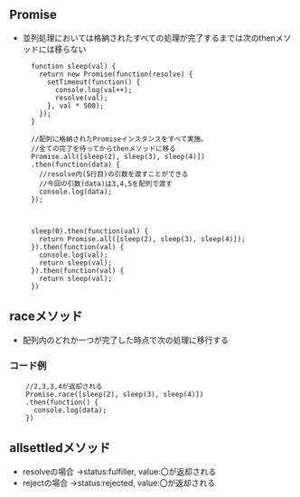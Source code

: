 ## Promise
- 並列処理においては格納されたすべての処理が完了するまでは次のthenメソッドには移らない

        function sleep(val) {
          return new Promise(function(resolve) {
            setTimeout(function() {
              console.log(val++);
              resolve(val);
            }, val * 500);
          });
        }
        
        //配列に格納されたPromiseインスタンスをすべて実施。
        //全ての完了を待ってからthenメソッドに移る
        Promise.all([sleep(2), sleep(3), sleep(4)])
        .then(function(data) {
          //resolve内(5行目)の引数を渡すことができる
          //今回の引数(data)は3,4,5を配列で渡す
          console.log(data);
        });
        
        
        
        sleep(0).then(function(val) {
          return Promise.all([sleep(2), sleep(3), sleep(4)]);
        }).then(function(val) {
          console.log(val);
          return sleep(val);
        }).then(function(val) {
          return sleep(val);
        })


## raceメソッド
- 配列内のどれか一つが完了した時点で次の処理に移行する

### コード例

        //2,3,3,4が返却される
        Promise.race([sleep(2), sleep(3), sleep(4)])
        .then(function() {
          console.log(data);
        })

## allsettledメソッド
- resolveの場合
  →status:fulfiller, value:〇が返却される
- rejectの場合
  →status:rejected, value:〇が返却される

